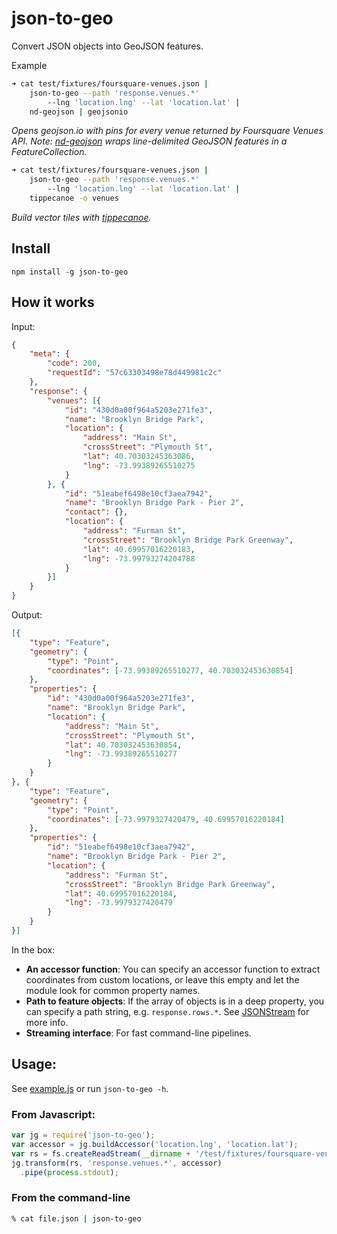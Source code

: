# json-to-geo

Convert JSON objects into GeoJSON features.

Example

```bash
➜ cat test/fixtures/foursquare-venues.json |
	json-to-geo --path 'response.venues.*'
		--lng 'location.lng' --lat 'location.lat' |
	nd-geojson | geojsonio
```
_Opens geojson.io with pins for every venue returned by Foursquare Venues API. Note: [nd-geojson](https://github.com/rodowi/nd-geojson) wraps line-delimited GeoJSON features in a FeatureCollection._

```bash
➜ cat test/fixtures/foursquare-venues.json |
	json-to-geo --path 'response.venues.*'
		--lng 'location.lng' --lat 'location.lat' |
	tippecanoe -o venues
```
_Build vector tiles with [tippecanoe](https://github.com/mapbox/tippecanoe)._

## Install

`npm install -g json-to-geo`

## How it works

Input:

```json
{
	"meta": {
		"code": 200,
		"requestId": "57c63303498e78d449981c2c"
	},
	"response": {
		"venues": [{
			"id": "430d0a00f964a5203e271fe3",
			"name": "Brooklyn Bridge Park",
			"location": {
				"address": "Main St",
				"crossStreet": "Plymouth St",
				"lat": 40.70303245363086,
				"lng": -73.99389265510275
			}
		}, {
			"id": "51eabef6498e10cf3aea7942",
			"name": "Brooklyn Bridge Park - Pier 2",
			"contact": {},
			"location": {
				"address": "Furman St",
				"crossStreet": "Brooklyn Bridge Park Greenway",
				"lat": 40.69957016220183,
				"lng": -73.99793274204788
			}
		}]
	}
}
```

Output:

```json
[{
	"type": "Feature",
	"geometry": {
		"type": "Point",
		"coordinates": [-73.99389265510277, 40.703032453630854]
	},
	"properties": {
		"id": "430d0a00f964a5203e271fe3",
		"name": "Brooklyn Bridge Park",
		"location": {
			"address": "Main St",
			"crossStreet": "Plymouth St",
			"lat": 40.703032453630854,
			"lng": -73.99389265510277
		}
	}
}, {
	"type": "Feature",
	"geometry": {
		"type": "Point",
		"coordinates": [-73.9979327420479, 40.69957016220184]
	},
	"properties": {
		"id": "51eabef6498e10cf3aea7942",
		"name": "Brooklyn Bridge Park - Pier 2",
		"location": {
			"address": "Furman St",
			"crossStreet": "Brooklyn Bridge Park Greenway",
			"lat": 40.69957016220184,
			"lng": -73.9979327420479
		}
	}
}]
```

In the box:

- **An accessor function**: You can specify an accessor function to extract coordinates from custom locations, or leave this empty and let the module look for common property names.
- **Path to feature objects**: If the array of objects is in a deep property, you can specify a path string, e.g. `response.rows.*`. See [JSONStream](https://www.npmjs.com/package/jsonstream) for more info.
- **Streaming interface**: For fast command-line pipelines.

## Usage:

See [example.js](https://github.com/rodowi/json-to-geo/blob/master/example.js) or run `json-to-geo -h`.

### From Javascript:

```js
var jg = require('json-to-geo');
var accessor = jg.buildAccessor('location.lng', 'location.lat');
var rs = fs.createReadStream(__dirname + '/test/fixtures/foursquare-venues.json');
jg.transform(rs, 'response.venues.*', accessor)
  .pipe(process.stdout);
```

### From the command-line

```bash
% cat file.json | json-to-geo
```
